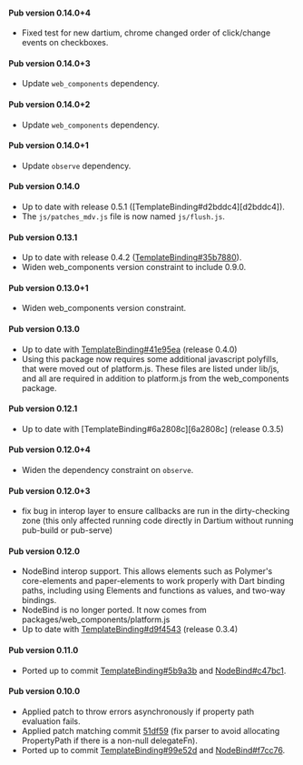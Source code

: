 #### Pub version 0.14.0+4
  * Fixed test for new dartium, chrome changed order of click/change events on
    checkboxes.

#### Pub version 0.14.0+3
  * Update `web_components` dependency.

#### Pub version 0.14.0+2
  * Update `web_components` dependency.

#### Pub version 0.14.0+1
  * Update `observe` dependency.

#### Pub version 0.14.0
  * Up to date with release 0.5.1 ([TemplateBinding#d2bddc4][d2bddc4]).
  * The `js/patches_mdv.js` file is now named `js/flush.js`.

#### Pub version 0.13.1
  * Up to date with release 0.4.2 ([TemplateBinding#35b7880][35b7880]).
  * Widen web_components version constraint to include 0.9.0.

#### Pub version 0.13.0+1
  * Widen web_components version constraint.

#### Pub version 0.13.0
  * Up to date with [TemplateBinding#41e95ea][41e95ea] (release 0.4.0)
  * Using this package now requires some additional javascript polyfills, that
    were moved out of platform.js. These files are listed under lib/js, and all
    are required in addition to platform.js from the web_components package.

#### Pub version 0.12.1
  * Up to date with [TemplateBinding#6a2808c][6a2808c] (release 0.3.5)

#### Pub version 0.12.0+4
  * Widen the dependency constraint on `observe`.

#### Pub version 0.12.0+3
  * fix bug in interop layer to ensure callbacks are run in the dirty-checking
    zone (this only affected running code directly in Dartium without running
    pub-build or pub-serve)

#### Pub version 0.12.0
  * NodeBind interop support. This allows elements such as Polymer's
    core-elements and paper-elements to work properly with Dart binding paths,
    including using Elements and functions as values, and two-way bindings.
  * NodeBind is no longer ported. It now comes from
    packages/web_components/platform.js
  * Up to date with [TemplateBinding#d9f4543][d9f4543] (release 0.3.4)

#### Pub version 0.11.0
  * Ported up to commit [TemplateBinding#5b9a3b][5b9a3b] and
    [NodeBind#c47bc1][c47bc1].

#### Pub version 0.10.0
  * Applied patch to throw errors asynchronously if property path evaluation
    fails.
  * Applied patch matching commit [51df59][] (fix parser to avoid allocating
    PropertyPath if there is a non-null delegateFn).
  * Ported up to commit [TemplateBinding#99e52d][99e52d] and
    [NodeBind#f7cc76][f7cc76].

[41e95ea]: https://github.com/Polymer/TemplateBinding/commit/41e95ea0e4b45543a29ea5240cd4f0defc7208c1
[35b7880]: https://github.com/Polymer/TemplateBinding/commit/35b78809b80b65f96466e30e8853b944b545303f
[d9f4543]: https://github.com/Polymer/TemplateBinding/commit/d9f4543dc06935824bfd43564c442b0897ce1c54
[5b9a3b]: https://github.com/Polymer/TemplateBinding/commit/5b9a3be40682e1ccd5e6c0b04fbe2c54d74b5d1e
[c47bc1]: https://github.com/Polymer/NodeBind/commit/c47bc1b40d1cf0123b29620820a7111471e83ff3
[51df59]: https://github.com/Polymer/TemplateBinding/commit/51df59c16e0922dec041cfe604016aac00918d5d
[99e52d]: https://github.com/Polymer/TemplateBinding/commit/99e52dd7fbaefdaee9807648d1d6097eb3e99eda
[f7cc76]: https://github.com/Polymer/NodeBind/commit/f7cc76749e509e06fa7cbc9ba970f87f5fe33b5c
